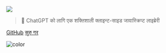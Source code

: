 <!-- _coverpage.md -->

<img class="logo" src="https://assets.chatgptjs.org/images/chatgpt.js-logo-dark-mode-padded-7000x777.png?v=main">

> 🤖 ChatGPT को लागि एक शक्तिशाली क्लाइन्ट-साइड जावास्क्रिप्ट लाइब्रेरी

[GitHub](https://github.com/KudoAI/chatgpt.js)
[सुरु गर](#⚡-लाइब्रेरी-आयात-गर्न)

<!-- background color -->

![color](transparent)
